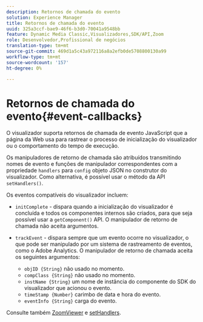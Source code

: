 ```yaml
---
description: Retornos de chamada do evento
solution: Experience Manager
title: Retornos de chamada do evento
uuid: 325a3ccf-bae9-46f6-b3d0-70041a9548bb
feature: Dynamic Media Classic,Visualizadores,SDK/API,Zoom
role: Desenvolvedor,Profissional de negócios
translation-type: tm+mt
source-git-commit: 469d1a5c43a972116a8a2efb0de5708800130a99
workflow-type: tm+mt
source-wordcount: '157'
ht-degree: 0%

---
```



# Retornos de chamada do evento{#event-callbacks}

O visualizador suporta retornos de chamada de evento JavaScript que a página da Web usa para rastrear o processo de inicialização do visualizador ou o comportamento do tempo de execução.

Os manipuladores de retorno de chamada são atribuídos transmitindo nomes de evento e funções de manipulador correspondentes com a propriedade `handlers` para `config` objeto JSON no construtor do visualizador. Como alternativa, é possível usar o método da API `setHandlers()`.

Os eventos compatíveis do visualizador incluem:

* `initComplete` - dispara quando a inicialização do visualizador é concluída e todos os componentes internos são criados, para que seja possível usar a  `getComponent()` API. O manipulador de retorno de chamada não aceita argumentos.

* `trackEvent` - dispara sempre que um evento ocorre no visualizador, o que pode ser manipulado por um sistema de rastreamento de eventos, como o Adobe Analytics. O manipulador de retorno de chamada aceita os seguintes argumentos:

   * `objID {String}` não usado no momento.
   * `compClass {String}` não usado no momento.
   * `instName {String}` um nome de instância do componente do SDK do visualizador que acionou o evento.
   * `timeStamp {Number}` carimbo de data e hora do evento.
   * `eventInfo {String}` carga do evento.

Consulte também [ZoomViewer](../../c-html5-s7-aem-asset-viewers/c-html5-20-zoom-viewer-about/c-html5-20-zoom-viewer-javascriptapiref/r-html5-zoom-viewer-20-javascriptapiref-zoomviewer.md#reference-bd16cadc0c054fafb0db4994741d47cd) e [setHandlers](../../c-html5-s7-aem-asset-viewers/c-html5-20-zoom-viewer-about/c-html5-20-zoom-viewer-javascriptapiref/r-html5-zoom-viewer-20-javascriptapiref-sethandlers.md#reference-d76f126ac4354dc282e56afd49a0c643).
